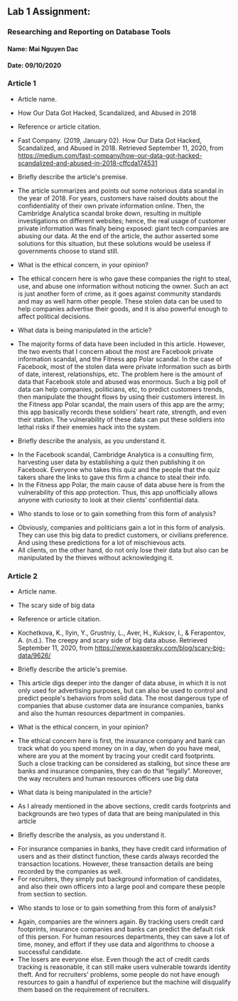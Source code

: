 ## Lab 1 Assignment:
### Researching and Reporting on Database Tools
#### Name: Mai Nguyen Dac
#### Date: 09/10/2020

### Article 1
 *  Article name.
  -  How Our Data Got Hacked, Scandalized, and Abused in 2018

*  Reference or article citation.
 - Fast Company. (2019, January 02). How Our Data Got Hacked, Scandalized, and Abused in 2018. Retrieved September 11, 2020, from https://medium.com/fast-company/how-our-data-got-hacked-scandalized-and-abused-in-2018-cffcda174531

* Briefly describe the article's premise.
 - The article summarizes and points out some notorious data scandal in the year of 2018. For years, customers have raised doubts about the confidentiality of their own private information online. Then, the Cambridge Analytica scandal broke down, resulting in multiple investigations on different websites; hence, the real usage of customer private information was finally being exposed: giant tech companies are abusing our data. At the end of the article, the author asserted some solutions for this situation, but these solutions would be useless if governments choose to stand still.

* What is the ethical concern, in your opinion?
 - The ethical concern here is who gave these companies the right to steal, use, and abuse one information without noticing the owner. Such an act is just another form of crime, as it goes against community standards and may as well harm other people. These stolen data can be used to help companies advertise their goods, and it is also powerful enough to affect political decisions.

* What data is being manipulated in the article?
 - The majority forms of data have been included in this article. However, the two events that I concern about the most are Facebook private information scandal, and the Fitness app Polar scandal. In the case of Facebook, most of the stolen data were private information such as birth of date, interest, relationships, etc. The problem here is the amount of data that Facebook stole and abused was enormous. Such a big poll of data can help companies, politicians, etc, to predict customers trends, then manipulate the thought flows by using their customers interest. In the Fitness app Polar scandal, the main users of this app are the army; this app basically records these soldiers' heart rate, strength, and even their station. The vulnerability of these data can put these soldiers into lethal risks if their enemies hack into the system.

* Briefly describe the analysis, as you understand it.
 - In the Facebook scandal, Cambridge Analytica is a consulting firm, harvesting user data by establishing a quiz then publishing it on Facebook. Everyone who takes this quiz and the people that the quiz takers share the links to gave this firm a chance to steal their info.
 - In the Fitness app Polar, the main cause of data abuse here is from the vulnerability of this app protection. Thus, this app unofficially allows anyone with curiosity to look at their clients’ confidential data.

* Who stands to lose or to gain something from this form of analysis?
 - Obviously, companies and politicians gain a lot in this form of analysis. They can use this big data to predict customers, or civilians preference. And using these predictions for a lot of mischievous acts.
 - All clients, on the other hand, do not only lose their data but also can be manipulated by the thieves without acknowledging it.


### Article 2
 *  Article name.
  - The scary side of big data

*  Reference or article citation.
 - Kochetkova, K., Ilyin, Y., Grustniy, L., Aver, H., Kuksov, I., & Ferapontov, A. (n.d.). The creepy and scary side of big data abuse. Retrieved September 11, 2020, from https://www.kaspersky.com/blog/scary-big-data/9626/

* Briefly describe the article's premise.
 - This article digs deeper into the danger of data abuse, in which it is not only used for advertising purposes, but can also be used to control and predict people's behaviors from solid data. The most dangerous type of companies that abuse customer data are insurance companies, banks and also the human resources department in companies.

* What is the ethical concern, in your opinion?
 - The ethical concern here is first, the insurance company and bank can track what do you spend money on in a day, when do you have meal, where are you at the moment by tracing your credit card footprints. Such a close tracking can be considered as stalking, but since these are banks and insurance companies, they can do that “legally”. Moreover, the way recruiters and human resources officers use big data

* What data is being manipulated in the article?
 - As I already mentioned in the above sections, credit cards footprints and backgrounds are two types of data that are being manipulated in this article

* Briefly describe the analysis, as you understand it.
 - For insurance companies in banks, they have credit card information of users and as their distinct function, these cards always recorded the transaction locations. However, these transaction details are being recorded by the companies as well.
 - For recruiters, they simply put background information of candidates, and also their own officers into a large pool and compare these people from section to section.

* Who stands to lose or to gain something from this form of analysis?
 - Again, companies are the winners again. By tracking users credit card footprints, insurance companies and banks can predict the default risk of this person. For human resources departments, they can save a lot of time, money, and effort if they use data and algorithms to choose a successful candidate.
 - The losers are everyone else. Even though the act of credit cards tracking is reasonable, it can still make users vulnerable towards identity theft. And for recruiters' problems, some people do not have enough resources to gain a handful of experience but the machine will disqualify them based on the requirement of recruiters.
